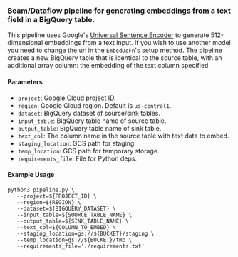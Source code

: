 ### Beam/Dataflow pipeline for generating embeddings from a text field in a BigQuery table. 

This pipeline uses Google's [Universal Sentence Encoder](https://tfhub.dev/google/universal-sentence-encoder/4) to generate 512-dimensional embeddings from a text input. If you wish to use another model you need to change the url in the `EmbedDoFn`'s setup method. The pipeline creates a new BigQuery table that is identical to the source table, with an additional array column: the embedding of the text column specified. 

#### Parameters
- `project`: Google Cloud project ID. 
- `region`: Google Cloud region. Default is `us-central1`.
- `dataset`: BigQuery dataset of source/sink tables.
- `input_table`: BigQuery table name of source table.
- `output_table`: BigQuery table name of sink table.
- `text_col`: The column name in the source table with text data to embed. 
- `staging_location`: GCS path for staging.
- `temp_location`: GCS path for temporary storage.
- `requirements_file`: File for Python deps.

#### Example Usage
```
python3 pipeline.py \
   --project=${PROJECT_ID} \
   --region=${REGION} \
   --dataset=${BIGQUERY_DATASET} \
   --input_table=${SOURCE_TABLE_NAME} \
   --output_table=${SINK_TABLE_NAME} \
   --text_col=${COLUMN_TO_EMBED} \
   --staging_location=gs://${BUCKET}/staging \
   --temp_location=gs://${BUCKET}/tmp \
   --requirements_file='./requirements.txt'
```
